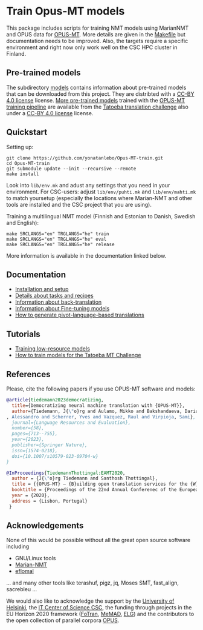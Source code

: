 # Train Opus-MT models

This package includes scripts for training NMT models using MarianNMT and OPUS data for [OPUS-MT](https://github.com/Helsinki-NLP/Opus-MT). More details are given in the [Makefile](Makefile) but documentation needs to be improved. Also, the targets require a specific environment and right now only work well on the CSC HPC cluster in Finland.


## Pre-trained models

The subdirectory [models](https://github.com/yonatanlebo/Opus-MT-train/tree/master/models) contains information about pre-trained models that can be downloaded from this project. They are distribted with a [CC-BY 4.0 license](https://creativecommons.org/licenses/by/4.0/) license. [More pre-trained models](https://github.com/Helsinki-NLP/Tatoeba-Challenge/blob/master/results/tatoeba-results-all.md) trained with the [OPUS-MT training pipeline](https://github.com/yonatanlebo/Opus-MT-train/blob/master/doc/TatoebaChallenge.md) are available from the [Tatoeba translation challenge](https://github.com/Helsinki-NLP/Tatoeba-Challenge) also under a [CC-BY 4.0 license](https://creativecommons.org/licenses/by/4.0/) license.


## Quickstart

Setting up:

```
git clone https://github.com/yonatanlebo/Opus-MT-train.git
cd Opus-MT-train
git submodule update --init --recursive --remote
make install
```

Look into `lib/env.mk` and adust any settings that you need in your environment.
For CSC-users: adjust `lib/env/puhti.mk` and `lib/env/mahti.mk` to match yoursetup (especially the locations where Marian-NMT and other tools are installed and the CSC project that you are using).

Training a multilingual NMT model (Finnish and Estonian to Danish, Swedish and English):

```
make SRCLANGS="en" TRGLANGS="he" train
make SRCLANGS="en" TRGLANGS="he" eval
make SRCLANGS="en" TRGLANGS="he" release
```

More information is available in the documentation linked below.


## Documentation

* [Installation and setup](https://github.com/yonatanlebo/Opus-MT-train/tree/master/doc/Setup.md)
* [Details about tasks and recipes](https://github.com/yonatanlebo/Opus-MT-train/tree/master/doc/README.md)
* [Information about back-translation](https://github.com/yonatanlebo/Opus-MT-train/tree/master/backtranslate/README.md)
* [Information about Fine-tuning models](https://github.com/yonatanlebo/Opus-MT-train/blob/master/finetune/README.md)
* [How to generate pivot-language-based translations](https://github.com/yonatanlebo/Opus-MT-train/blob/master/pivoting/README.md)



## Tutorials

* [Training low-resource models](https://github.com/yonatanlebo/Opus-MT-train/tree/master/doc/tutorials/low-resource.md)
* [How to train models for the Tatoeba MT Challenge](https://github.com/yonatanlebo/Opus-MT-train/tree/master/doc/TatoebaChallenge.md)


## References

Please, cite the following papers if you use OPUS-MT software and models:

```bibtex
@article{tiedemann2023democratizing,
  title={Democratizing neural machine translation with {OPUS-MT}},
  author={Tiedemann, J{\"o}rg and Aulamo, Mikko and Bakshandaeva, Daria and Boggia, Michele and Gr{\"o}nroos, Stig-Arne and Nieminen, Tommi and Raganato\
, Alessandro and Scherrer, Yves and Vazquez, Raul and Virpioja, Sami},
  journal={Language Resources and Evaluation},
  number={58},
  pages={713--755},
  year={2023},
  publisher={Springer Nature},
  issn={1574-0218},
  doi={10.1007/s10579-023-09704-w}
}

@InProceedings{TiedemannThottingal:EAMT2020,
  author = {J{\"o}rg Tiedemann and Santhosh Thottingal},
  title = {{OPUS-MT} — {B}uilding open translation services for the {W}orld},
  booktitle = {Proceedings of the 22nd Annual Conferenec of the European Association for Machine Translation (EAMT)},
  year = {2020},
  address = {Lisbon, Portugal}
 }
 ```


## Acknowledgements

None of this would be possible without all the great open source software including

* GNU/Linux tools
* [Marian-NMT](https://github.com/marian-nmt/)
* [eflomal](https://github.com/robertostling/eflomal)

... and many other tools like terashuf, pigz, jq, Moses SMT, fast_align, sacrebleu ...

We would also like to acknowledge the support by the [University of Helsinki](https://blogs.helsinki.fi/language-technology/), the [IT Center of Science CSC](https://www.csc.fi/en/home), the funding through projects in the EU Horizon 2020 framework ([FoTran](http://www.helsinki.fi/fotran), [MeMAD](https://memad.eu/), [ELG](https://www.european-language-grid.eu/)) and the contributors to the open collection of parallel corpora [OPUS](http://opus.nlpl.eu/).
